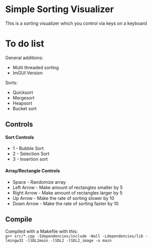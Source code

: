 # Simple Sorting Visualizer
This is a sorting visualizer which you control via keys on a keyboard

# To do list
General additions: <br/>
- Multi threaded sorting <br/>
- ImGUI Version

Sorts: <br/>	
- Quicksort <br/>
- Mergesort <br/>	
- Heapsort <br/>			
- Bucket sort <br/>	
    
## Controls
#### Sort Controls
- 1 - Bubble Sort
- 2 - Selection Sort
- 3 - Insertion sort

#### Array/Rectangle Controls
- Space - Randomize array
- Left Arrow - Make amount of rectangles smaller by 5
- Right Arrow - Make amount of rectangles larger by 5
- Up Arrow - Make the rate of sorting slower by 10
- Down Arrow - Make the rate of sorting faster by 10

## Compile
Compiled with a Makefile with this:  																																					    
```g++ src/*.cpp -Idependencies/include -Wall -Ldependencies/lib -lmingw32 -lSDL2main -lSDL2 -lSDL2_image -o main```

